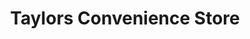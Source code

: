 ---
title: "Taylors Convenience Store"
url: /blackpool/taylors-convenience-store/
shop: Lebensmittel
---